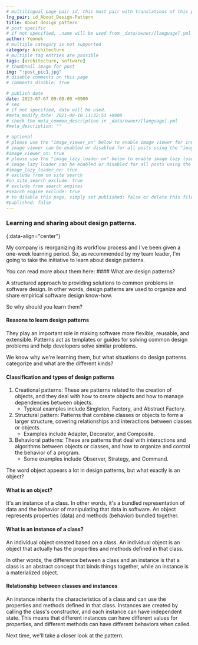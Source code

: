 ```yaml
---
# multilingual page pair id, this must pair with translations of this page. (This name must be unique)
lng_pair: id_About_Design-Pattern
title: About design pattern
# post specific
# if not specified, .name will be used from _data/owner/[language].yml
author: Yeonuk
# multiple category is not supported
category: Architecture
# multiple tag entries are possible
tags: [architecture, software]
# thumbnail image for post
img: ":post_pic1.jpg"
# disable comments on this page
# comments_disable: true

# publish date
date: 2023-07-07 09:00:00 +0900
# seo
# if not specified, date will be used.
#meta_modify_date: 2021-08-10 11:32:53 +0900
# check the meta_common_description in _data/owner/[language].yml
#meta_description: ""

# optional
# please use the "image_viewer_on" below to enable image viewer for individual pages or posts (_posts/ or [language]/_posts folders).
# image viewer can be enabled or disabled for all posts using the "image_viewer_posts: true" setting in _data/conf/main.yml.
#image_viewer_on: true
# please use the "image_lazy_loader_on" below to enable image lazy loader for individual pages or posts (_posts/ or [language]/_posts folders).
# image lazy loader can be enabled or disabled for all posts using the "image_lazy_loader_posts: true" setting in _data/conf/main.yml.
#image_lazy_loader_on: true
# exclude from on site search
#on_site_search_exclude: true
# exclude from search engines
#search_engine_exclude: true
# to disable this page, simply set published: false or delete this file
#published: false
---
```


<!-- outline-start -->

### Learning and sharing about design patterns.

{:data-align="center"}

<!-- outline-end -->

My company is reorganizing its workflow process and I've been given a one-week learning period.
So, as recommended by my team leader, I'm going to take the initiative to learn about design patterns.

You can read more about them here: #### What are design patterns?

A structured approach to providing solutions to common problems in software design.
In other words, design patterns are used to organize and share empirical software design know-how.

So why should you learn them?

#### Reasons to learn design patterns

They play an important role in making software more flexible, reusable, and extensible.
Patterns act as templates or guides for solving common design problems and help developers solve similar problems.

We know why we're learning them, but what situations do design patterns categorize and what are the different kinds?

#### Classification and types of design patterns

1. Creational patterns: These are patterns related to the creation of objects, and they deal with how to create objects and how to manage dependencies between objects.
   - Typical examples include Singleton, Factory, and Abstract Factory.
2. Structural pattern: Patterns that combine classes or objects to form a larger structure, covering relationships and interactions between classes or objects.
   - Examples include Adapter, Decorator, and Composite.
3. Behavioral patterns: These are patterns that deal with interactions and algorithms between objects or classes, and how to organize and control the behavior of a program.
   - Some examples include Observer, Strategy, and Command.

The word object appears a lot in design patterns, but what exactly is an object?

#### What is an object?

It's an instance of a class.
In other words, it's a bundled representation of data and the behavior of manipulating that data in software.
An object represents properties (data) and methods (behavior) bundled together.

#### What is an instance of a class?

An individual object created based on a class. An individual object is an object that actually has the properties and methods defined in that class.

In other words, the difference between a class and an instance is that a class is an abstract concept that binds things together, while an instance is a materialized object.

#### Relationship between classes and instances

An instance inherits the characteristics of a class and can use the properties and methods defined in that class.
Instances are created by calling the class's constructor, and each instance can have independent state.
This means that different instances can have different values for properties, and different methods can have different behaviors when called.

Next time, we'll take a closer look at the pattern.
